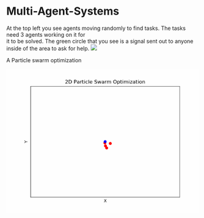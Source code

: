 # Multi-Agent-Systems

At the top left you see agents moving randomly to find tasks. The tasks need 3 agents working on it for  
it to be solved. The green circle that you see is a signal sent out to anyone inside of the area to ask for help.
![](agent_c.gif)

  
  
A Particle swarm optimization

![](2d_opt.gif)

